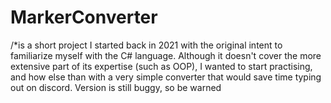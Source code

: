 # MarkerConverter 
/*is a short project I started back in 2021 with the original intent to familiarize myself with the C# language. Although it doesn't cover the more extensive part of its expertise (such as OOP), I wanted to start practising, and how else than with a very simple converter that would save time typing out on discord. Version is still buggy, so be warned
